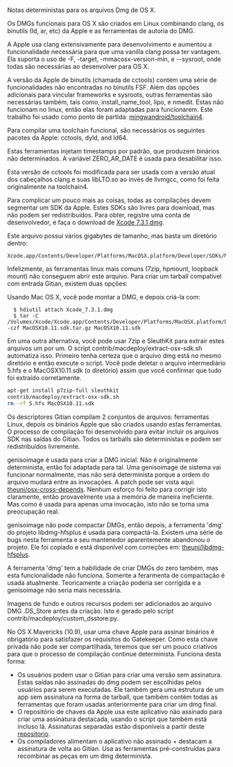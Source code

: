 Notas deterministas para os arquivos Dmg de OS X.

Os DMGs funcionais para OS X são criados em Linux combinando clang, os binutils (Id, ar, etc) da Apple e as ferramentas de autoria do DMG.

A Apple usa clang extensivamente para desenvolvimento e aumentou a funcionalidade necessária para que uma vanilla clang possa ter vantagem. Ela suporta o uso de -F, -target, -mmacosx-version-min, e --sysroot, onde todas são necessárias ao desenvolver para OS X. 

A versão da Apple de binutils (chamada de cctools) contém uma série de funcionalidades não encontradas no binutils FSF. Além das opções adicionais para vincular frameworks e sysroots, outras ferramentas são necessárias também, tais como, install_name_tool, lipo, e nmedit. Estas não funcionam no linux, então elas foram adaptadas para funcionarem. Este trabalho foi usado como ponto de partida:
[mingwandroid/toolchain4](https://github.com/mingwandroid/toolchain4).

Para compilar uma toolchain funcional, são necessários os seguintes pacotes da Apple: cctools, dyld, and ld64.

Estas ferramentas injetam timestamps por padrão, que produzem binários não determinados. A variável ZERO_AR_DATE é usada para desabilitar isso.

Esta versão de cctools foi modificada para ser usada com a versão atual dos cabeçalhos clang e suas libLTO.so ao invés de llvmgcc, como foi feita originalmente na toolchain4. 

Para complicar um pouco mais as coisas, todas as compilações devem segmentar um SDK da Apple. Estes SDKs são livres para download, mas não podem ser redistribuídos.
Para obter, registre uma conta de desenvolvedor, e faça o download de [Xcode 7.3.1 dmg](https://developer.apple.com/devcenter/download.action?path=/Developer_Tools/Xcode_7.3.1/Xcode_7.3.1.dmg).

Este arquivo possui vários gigabytes de tamanho, mas basta um diretório dentro:
```
Xcode.app/Contents/Developer/Platforms/MacOSX.platform/Developer/SDKs/MacOSX10.11.sdk
```

Infelizmente, as ferramentas linux mais comuns (7zip, hpmount, loopback mount) não conseguem abrir este arquivo.
Para criar um tarball compatível com entrada Gitian, existem duas opções:

Usando Mac OS X, você pode montar a DMG, e depois criá-la com:
```
  $ hdiutil attach Xcode_7.3.1.dmg
  $ tar -C /Volumes/Xcode/Xcode.app/Contents/Developer/Platforms/MacOSX.platform/Developer/SDKs/ -czf MacOSX10.11.sdk.tar.gz MacOSX10.11.sdk
```

Em uma outra alternativa, você pode usar 7zip e SleuthKit para extrair estes arquivos um por um.
O script contrib/macdeploy/extract-osx-sdk.sh automatiza isso. Primeiro tenha certeza que o arquivo dmg está no mesmo diretório e então execute o script. Você pode deletar o arquivo intermediário 5.hfs e o MacOSX10.11.sdk (o diretório) assim que você confirmar que tudo foi extraído corretamente.

```bash
apt-get install p7zip-full sleuthkit
contrib/macdeploy/extract-osx-sdk.sh
rm -rf 5.hfs MacOSX10.11.sdk
```

Os descriptores Gitian compilam 2 conjuntos de arquivos: ferramentas Linux, depois os binários Apple que são criados usando estas ferramentas. O processo de compilação foi desenvolvido para evitar incluir os arquivos SDK nas saídas do Gitian. Todos os tarballs são deterministas e podem ser redistribuídos livremente.

genisoimage é usada para criar a DMG inicial. Não é originalmente determinista, então foi adaptada para tal. Uma genisoimage de sistema vai funcionar normalmente, mas não será determinista porque a ordem do arquivo mudará entre as invocações.
A patch pode ser vista aqui:  [theuni/osx-cross-depends](https://raw.githubusercontent.com/theuni/osx-cross-depends/master/patches/cdrtools/genisoimage.diff).
Nenhum esforço foi feito para corrigir isto claramente, então provavelmente usa a memória de maneira ineficiente. Mas como é usada para apenas uma invocação, isto não se torna uma preocupação real.

genisoimage não pode compactar DMGs, então depois, a ferramenta 'dmg' do projeto
libdmg-hfsplus é usada para compactá-la. Existem uma série de bugs nesta ferramenta e seu mantenedor aparentemente abandonou o projeto. Ele foi copiado e está disponível com correções em: [theuni/libdmg-hfsplus](https://github.com/theuni/libdmg-hfsplus).

A ferramenta 'dmg' tem a habilidade de criar DMGs do zero também, mas esta funcionalidade não funciona. Somente a ferarmenta de compactação é usada atualmente. Teoricamente a criação poderia ser corrigida e a genisoimage não seria mais necessária.

Imagens de fundo e outros recursos podem ser adicionados ao arquivo DMG .DS_Store antes da criação. Isto é gerado pelo script
contrib/macdeploy/custom_dsstore.py.

No OS X Mavericks (10.9), usar uma chave Apple para assinar binários é obrigatório para satisfazer os requisitos do Gatekeeper. Como esta chave privada não pode ser compartilhada, teremos que ser um pouco criativos para que o processo de compilação continue determinista. Funciona desta forma:

- Os usuários podem usar o Gitian para criar uma versão sem assinatura. Estas saídas não assinadas do dmg podem ser escolhidas pelos usuários para serem executadas. Ele também gera uma estrutura de um app sem assinatura na forma de tarball, que também contém todas as ferramentas que foram usadas anteriormente para criar um dmg final.
- O repositório de chaves da Apple usa este aplicativo não assinado para criar uma assinatura destacada, usando o script que também está incluso lá. Assinaturas separadas estão disponíveis a partir deste [repositorio](https://github.com/criptoreal/criptoreal-detached-sigs).
- Os compiladores alimentam o aplicativo não assinado + destacam a assinatura de volta ao Gitian. Usa as ferramentas pré-construídas para recombinar as peças em um dmg determinista.
